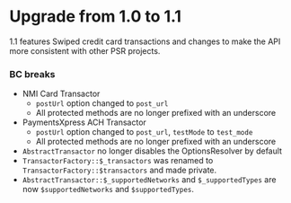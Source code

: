 # Upgrade from 1.0 to 1.1

1.1 features Swiped credit card transactions and changes to make the API more consistent with other PSR projects.

### BC breaks
* NMI Card Transactor
    * `postUrl` option changed to `post_url`
    * All protected methods are no longer prefixed with an underscore
* PaymentsXpress ACH Transactor
    * `postUrl` option changed to `post_url`, `testMode` to `test_mode`
    * All protected methods are no longer prefixed with an underscore
* `AbstractTransactor` no longer disables the OptionsResolver by default
* `TransactorFactory::$_transactors` was renamed to `TransactorFactory::$transactors` and made private.
* `AbstractTransactor::$_supportedNetworks` and `$_supportedTypes` are now `$supportedNetworks` and `$supportedTypes`.
